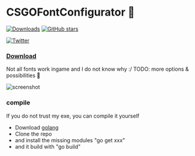 # CSGOFontConfigurator 💪
[![Downloads][1]][2] [![GitHub stars][3]][4]

[1]: https://img.shields.io/github/downloads/spddl/CSGOFontConfigurator/total.svg
[2]: https://github.com/spddl/CSGOFontConfigurator/releases "Downloads"

[3]: https://img.shields.io/github/stars/spddl/CSGOFontConfigurator.svg
[4]: https://github.com/spddl/CSGOFontConfigurator/stargazers "GitHub stars"

[![Twitter](https://img.shields.io/twitter/url/https/github.com/spddl/CSGOFontConfigurator.svg?style=social)](https://twitter.com/intent/tweet?text=Wow:&url=https%3A%2F%2Fgithub.com%2Fspddl%2FCSGOFontConfigurator)

### [Download](https://github.com/spddl/CSGOFontConfigurator/releases)

Not all fonts work ingame and I do not know why :/
TODO: more options & possibilities 🤞

![screenshot](https://i.imgur.com/UIVPky2.png)

### compile

If you do not trust my exe, you can compile it yourself 
- Download [golang](https://golang.org/dl/)
- Clone the repo
- and install the missing modules "go get xxx" 
- and it build with "go build"